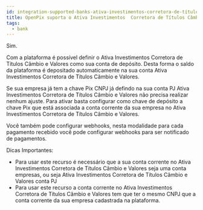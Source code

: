 ```yaml
---
id: integration-supported-banks-ativa-investimentos-corretora-de-títulos-câmbio-e-valores
title: OpenPix suporta o Ativa Investimentos  Corretora de Títulos Câmbio e Valores ?
tags:
  - bank
---
```


Sim.

Com a plataforma é possível definir o Ativa Investimentos  Corretora de Títulos Câmbio e Valores como sua conta de depósito. Desta forma o saldo da plataforma é depositado automaticamente na sua conta Ativa Investimentos  Corretora de Títulos Câmbio e Valores.

Se sua empresa já tem a chave Pix CNPJ já defindo na sua conta PJ Ativa Investimentos  Corretora de Títulos Câmbio e Valores não precisa realizar nenhum ajuste. Para ativar basta configurar como chave de depósito a chave Pix que está associada a conta corrente da sua empresa no Ativa Investimentos  Corretora de Títulos Câmbio e Valores.

Você também pode configurar webhooks, nesta modalidade para cada pagamento recebido você pode configurar webhooks para ser notificado de pagamentos.

Dicas Importantes:

- Para usar este recurso é necessário que a sua conta corrente no Ativa Investimentos  Corretora de Títulos Câmbio e Valores seja uma conta empresas, ou seja Ativa Investimentos  Corretora de Títulos Câmbio e Valores conta PJ
- Para usar este recurso a conta corrente no Ativa Investimentos  Corretora de Títulos Câmbio e Valores tem que ter o mesmo CNPJ que a conta corrente da sua empresa cadastrada na plataforma.
